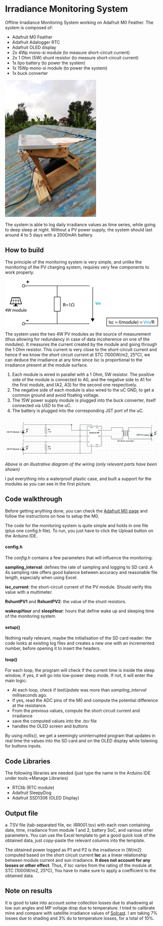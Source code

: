 # Irradiance Monitoring System

Offline Irradiance Monitoring System working on Adafruit M0 Feather. The system is composed of:
* Adafruit M0 Feather
* Adafruit Adalogger RTC
* Adafruit OLED display
* 2x 4Wp mono-si module (to measure short-circuit current)
* 2x 1 Ohm (5W) shunt resistor (to measure short-circuit current)
* 1x lipo battery (to power the system)
* 1x 15Wp mono-si module (to power the system)
* 1x buck converter


<img src="/images/ims.jpg" width="300" height="450">
<!---
![IMS](/images/ims.jpg)
-->

The system is able to log daily irradiance values as time series, while going to deep sleep at night. Without a PV power supply, the system should last around 4 to 5 days with a 2000mAh battery.



## How to build

The principle of the monitoring system is very simple, and unlike the monitoring of the PV charging system, requires very few components to work properly.

![Schema](/images/schema_irr.png)

The system uses the two 4W PV modules as the source of measurement (thus allowing for redundancy in case of data incoherence on one of the modules). It measures the current created by the module and going through the 1 Ohm resistor. This current is very close to the short-circuit current and hence if we know the short circuit current at STC (1000W/m2, 25°C), we can deduce the irradiance at any time since Isc is proportional to the irradiance present at the module surface.

1. Each module is wired in parallel with a 1 Ohm, 5W resistor. The positive side of the module is connected to A0, and the negative side  to A1 for the first module, and (A2, A3) for the second one respectively.
2. The negative side of each module is also wired to the uC GND, to get a common ground and avoid floating voltage.
3. The 15W power supply module is plugged into the buck converter, itself connected via USD to the uC.
4. The battery is plugged into the corresponding JST port of the uC.

![IMS](/images/irradiance_monitoring_circuit.png)
*Above is an illustrative diagram of the wiring (only relevant parts have been shown)*

I put everything into a waterproof plastic case, and built a support for the modules as you can see in the first picture.


## Code walkthrough

Before getting anything done, you can check the [Adafruit M0 page](https://learn.adafruit.com/adafruit-feather-m0-basic-proto) and follow the instructions on how to setup the M0.

The code for the monitoring system is quite simple and holds in one file (plus one config.h file). To run, you just have to click the Upload button on the Arduino IDE.

#### config.h

The *config.h* contains a few parameters that will influence the monitoring:

**sampling_interval**: defines the rate of sampling and logging to SD card. A 4s sampling rate offers good balance between accuracy and reasonable file length, especially when using Excel.

**isc_current**: the short-circuit current of the PV module. Should verify this value with a multimeter.

**RshuntPV1** and **RshuntPV2**: the value of the shunt resistors.

**wakeupHour** and **sleepHour**: hours that define wake up and sleeping time of the monitoring system.



#### setup()

Nothing really relevant, maybe the initialisation of the SD card reader: the code looks at existing log files and creates a new one with an incremented number, before opening it to insert the headers.

#### loop()

For each loop, the program will check if the current time is inside the sleep window, if yes, it will go into low-power sleep mode. If not, it will enter the main logic:

* At each loop, check if *lastUpdate* was more than *sampling_interval* milliseconds ago. 
* If yes, read the ADC pins of the M0 and compute the potential difference at the resistance.
* From the previous values, compute the short circuit current and irradiance
* save the computed values into the *.tsv* file
* handles the OLED screen and buttons

By using *millis()*, we get a seemingly uninterrupted program that updates in real time the values into the SD card and on the OLED display while listening for buttons inputs.


## Code Libraries

The following libraries are needed (just type the name in the Arduino IDE under tools->Manage Libraries)

* RTClib (RTC module)
* Adafruit SleepyDog
* Adafruit SSD1306 (OLED Display)


## Output file

a .TSV file (tab-separated file, ex: IRR001.tsv) with each rown containing date, time, irradiance from module 1 and 2, battery SoC, and various other parameters. You can use the Excel template to get a good quick look of the obtained data, just copy-paste the relevant columns into the template.

The obtained power logged as P1 and P2 is the irradiance in [W/m2] computed based on the short circuit current **Isc** as a linear relationship between module current and sun irradiance. **It does not account for any losses or other effect**. Thus, if Isc varies from the rating of the module at STC (1000W/m2, 25°C), You have to make sure to apply a coefficient to the obtained data.


## Note on results

It is good to take into account some collection losses due to shadowing at low sun angles and MP voltage drop due to temperature. I tried to calibrate mine and compare with satellite irradiance values of [Solcast](https://www.solcast.com).
I am taking 7% losses due to shading and 3% du to temperature losses, for a total of 10%.